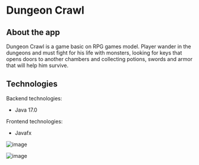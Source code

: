 # Dungeon Crawl

## About the app

Dungeon Crawl is a game basic on RPG games model.
Player wander in the dungeons and must fight for his life with monsters, looking for keys that opens doors to another chambers and collecting potions, swords and armor that will help him survive.



## Technologies

Backend technologies:

- Java 17.0

Frontend technologies:

- Javafx

![image](https://user-images.githubusercontent.com/89380131/165110143-bd5a7df3-74ca-4898-bbe5-9ac5d32b6aea.png)


![image](https://user-images.githubusercontent.com/89380131/165110663-5dc5da74-e240-4c07-b3e0-1e1423bfc1a5.png)
